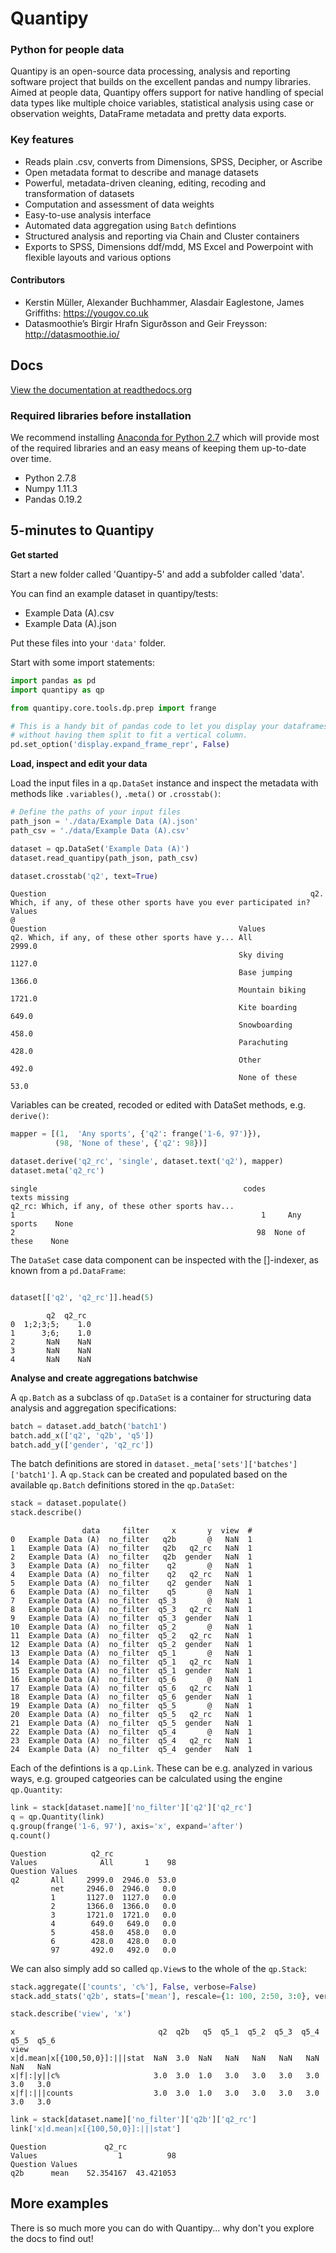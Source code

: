 # Quantipy
### Python for people data
Quantipy is an open-source data processing, analysis and reporting software project that builds on the excellent pandas and numpy libraries. Aimed at people data, Quantipy offers support for native handling of special data types like multiple choice variables, statistical analysis using case or observation weights, DataFrame metadata and pretty data exports.

### Key features
  - Reads plain .csv, converts from Dimensions, SPSS, Decipher, or Ascribe
  - Open metadata format to describe and manage datasets
  - Powerful, metadata-driven cleaning, editing, recoding and transformation of datasets
  - Computation and assessment of data weights
  - Easy-to-use analysis interface
  - Automated data aggregation using ``Batch`` defintions
  - Structured analysis and reporting via Chain and Cluster containers
  - Exports to SPSS, Dimensions ddf/mdd, MS Excel and Powerpoint with flexible layouts and various options

#### Contributors
- Kerstin Müller, Alexander Buchhammer, Alasdair Eaglestone, James Griffiths: https://yougov.co.uk
- Datasmoothie’s Birgir Hrafn Sigurðsson and Geir Freysson: http://datasmoothie.io/

## Docs
[View the documentation at readthedocs.org](http://quantipy.readthedocs.io/)

### Required libraries before installation
We recommend installing [Anaconda for Python 2.7](http://continuum.io/downloads)
which will provide most of the required libraries and an easy means of keeping
them up-to-date over time.
  - Python 2.7.8
  - Numpy 1.11.3
  - Pandas 0.19.2

## 5-minutes to Quantipy

**Get started**

Start a new folder called 'Quantipy-5' and add a subfolder called 'data'.

You can find an example dataset in quantipy/tests:

- Example Data (A).csv
- Example Data (A).json

Put these files into your ``'data'`` folder.

Start with some import statements:

```python
import pandas as pd
import quantipy as qp

from quantipy.core.tools.dp.prep import frange

# This is a handy bit of pandas code to let you display your dataframes
# without having them split to fit a vertical column.
pd.set_option('display.expand_frame_repr', False)
```

**Load, inspect and edit your data**

Load the input files in a ``qp.DataSet`` instance and inspect the metadata
with methods like ``.variables()``, ``.meta()`` or ``.crosstab()``:
```python
# Define the paths of your input files
path_json = './data/Example Data (A).json'
path_csv = './data/Example Data (A).csv'

dataset = qp.DataSet('Example Data (A)')
dataset.read_quantipy(path_json, path_csv)

dataset.crosstab('q2', text=True)
```

```
Question                                                           q2. Which, if any, of these other sports have you ever participated in?
Values                                                                                                                                   @
Question                                           Values
q2. Which, if any, of these other sports have y... All                                                         2999.0
                                                   Sky diving                                                  1127.0
                                                   Base jumping                                                1366.0
                                                   Mountain biking                                             1721.0
                                                   Kite boarding                                                649.0
                                                   Snowboarding                                                 458.0
                                                   Parachuting                                                  428.0
                                                   Other                                                        492.0
                                                   None of these                                                 53.0
```

Variables can be created, recoded or edited with DataSet methods, e.g. ``derive()``:
```python
mapper = [(1,  'Any sports', {'q2': frange('1-6, 97')}),
          (98, 'None of these', {'q2': 98})]

dataset.derive('q2_rc', 'single', dataset.text('q2'), mapper)
dataset.meta('q2_rc')
```

```
single                                              codes          texts missing
q2_rc: Which, if any, of these other sports hav...
1                                                       1     Any sports    None
2                                                      98  None of these    None
```

The  ``DataSet`` case data component can be inspected with the []-indexer, as known from a ``pd.DataFrame``:
```python

dataset[['q2', 'q2_rc']].head(5)
```

```
        q2  q2_rc
0  1;2;3;5;    1.0
1      3;6;    1.0
2       NaN    NaN
3       NaN    NaN
4       NaN    NaN
```

**Analyse and create aggregations batchwise**

A ``qp.Batch`` as a subclass of ``qp.DataSet`` is a container for structuring
data analysis and aggregation specifications:
```python
batch = dataset.add_batch('batch1')
batch.add_x(['q2', 'q2b', 'q5'])
batch.add_y(['gender', 'q2_rc'])
```

The batch definitions are stored in ``dataset._meta['sets']['batches']['batch1']``.
A ``qp.Stack`` can be created and populated based on the available ``qp.Batch``
definitions stored in the ``qp.DataSet``:
```python
stack = dataset.populate()
stack.describe()
```

```
                data     filter     x       y  view  #
0   Example Data (A)  no_filter   q2b       @   NaN  1
1   Example Data (A)  no_filter   q2b   q2_rc   NaN  1
2   Example Data (A)  no_filter   q2b  gender   NaN  1
3   Example Data (A)  no_filter    q2       @   NaN  1
4   Example Data (A)  no_filter    q2   q2_rc   NaN  1
5   Example Data (A)  no_filter    q2  gender   NaN  1
6   Example Data (A)  no_filter    q5       @   NaN  1
7   Example Data (A)  no_filter  q5_3       @   NaN  1
8   Example Data (A)  no_filter  q5_3   q2_rc   NaN  1
9   Example Data (A)  no_filter  q5_3  gender   NaN  1
10  Example Data (A)  no_filter  q5_2       @   NaN  1
11  Example Data (A)  no_filter  q5_2   q2_rc   NaN  1
12  Example Data (A)  no_filter  q5_2  gender   NaN  1
13  Example Data (A)  no_filter  q5_1       @   NaN  1
14  Example Data (A)  no_filter  q5_1   q2_rc   NaN  1
15  Example Data (A)  no_filter  q5_1  gender   NaN  1
16  Example Data (A)  no_filter  q5_6       @   NaN  1
17  Example Data (A)  no_filter  q5_6   q2_rc   NaN  1
18  Example Data (A)  no_filter  q5_6  gender   NaN  1
19  Example Data (A)  no_filter  q5_5       @   NaN  1
20  Example Data (A)  no_filter  q5_5   q2_rc   NaN  1
21  Example Data (A)  no_filter  q5_5  gender   NaN  1
22  Example Data (A)  no_filter  q5_4       @   NaN  1
23  Example Data (A)  no_filter  q5_4   q2_rc   NaN  1
24  Example Data (A)  no_filter  q5_4  gender   NaN  1
```

Each of the defintions is a ``qp.Link``. These can be e.g. analyzed in various ways,
e.g. grouped catgeories can be calculated using the engine ``qp.Quantity``:
```python
link = stack[dataset.name]['no_filter']['q2']['q2_rc']
q = qp.Quantity(link)
q.group(frange('1-6, 97'), axis='x', expand='after')
q.count()
```

```
Question          q2_rc
Values              All       1    98
Question Values
q2       All     2999.0  2946.0  53.0
         net     2946.0  2946.0   0.0
         1       1127.0  1127.0   0.0
         2       1366.0  1366.0   0.0
         3       1721.0  1721.0   0.0
         4        649.0   649.0   0.0
         5        458.0   458.0   0.0
         6        428.0   428.0   0.0
         97       492.0   492.0   0.0
```

We can also simply add so called ``qp.View``s to the whole of the ``qp.Stack``:
```python
stack.aggregate(['counts', 'c%'], False, verbose=False)
stack.add_stats('q2b', stats=['mean'], rescale={1: 100, 2:50, 3:0}, verbose=False)

stack.describe('view', 'x')
```

```
x                                q2  q2b   q5  q5_1  q5_2  q5_3  q5_4  q5_5  q5_6
view
x|d.mean|x[{100,50,0}]:|||stat  NaN  3.0  NaN   NaN   NaN   NaN   NaN   NaN   NaN
x|f|:|y||c%                     3.0  3.0  1.0   3.0   3.0   3.0   3.0   3.0   3.0
x|f|:|||counts                  3.0  3.0  1.0   3.0   3.0   3.0   3.0   3.0   3.0
```

```python
link = stack[dataset.name]['no_filter']['q2b']['q2_rc']
link['x|d.mean|x[{100,50,0}]:|||stat']
```

```
Question             q2_rc
Values                  1          98
Question Values
q2b      mean    52.354167  43.421053
```

## More examples
There is so much more you can do with Quantipy... why don't you explore the docs to find out!

